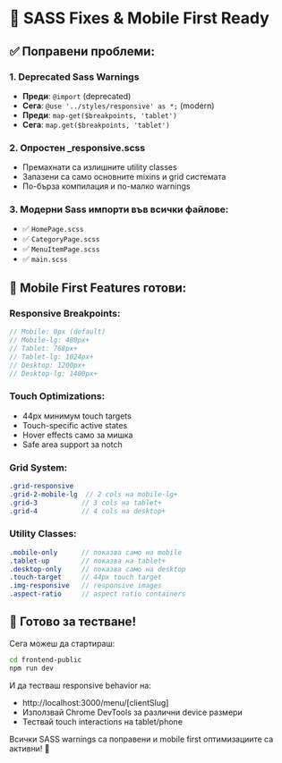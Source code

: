 # 🔧 SASS Fixes & Mobile First Ready

## ✅ Поправени проблеми:

### 1. Deprecated Sass Warnings
- **Преди**: `@import` (deprecated)
- **Сега**: `@use '../styles/responsive' as *;` (modern)
- **Преди**: `map-get($breakpoints, 'tablet')`  
- **Сега**: `map.get($breakpoints, 'tablet')`

### 2. Опростен _responsive.scss
- Премахнати са излишните utility classes 
- Запазени са само основните mixins и grid системата
- По-бърза компилация и по-малко warnings

### 3. Модерни Sass импорти във всички файлове:
- ✅ `HomePage.scss`
- ✅ `CategoryPage.scss` 
- ✅ `MenuItemPage.scss`
- ✅ `main.scss`

## 📱 Mobile First Features готови:

### Responsive Breakpoints:
```scss
// Mobile: 0px (default)
// Mobile-lg: 480px+
// Tablet: 768px+
// Tablet-lg: 1024px+  
// Desktop: 1200px+
// Desktop-lg: 1400px+
```

### Touch Optimizations:
- 44px минимум touch targets
- Touch-specific active states
- Hover effects само за мишка
- Safe area support за notch

### Grid System:
```scss
.grid-responsive
.grid-2-mobile-lg  // 2 cols на mobile-lg+
.grid-3           // 3 cols на tablet+
.grid-4           // 4 cols на desktop+
```

### Utility Classes:
```scss
.mobile-only      // показва само на mobile
.tablet-up        // показва на tablet+
.desktop-only     // показва само на desktop
.touch-target     // 44px touch target
.img-responsive   // responsive images
.aspect-ratio     // aspect ratio containers
```

## 🚀 Готово за тестване!

Сега можеш да стартираш:
```bash
cd frontend-public
npm run dev
```

И да тестваш responsive behavior на:
- http://localhost:3000/menu/[clientSlug]
- Използвай Chrome DevTools за различни device размери
- Тествай touch interactions на tablet/phone

Всички SASS warnings са поправени и mobile first оптимизациите са активни! 🎉